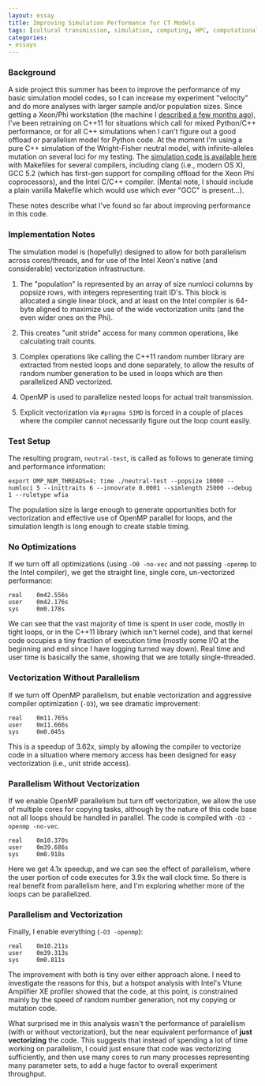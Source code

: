 ```yaml
---
layout: essay
title: Improving Simulation Performance for CT Models
tags: [cultural transmission, simulation, computing, HPC, computational science]
categories: 
- essays
---
```


### Background ###

A side project this summer has been to improve the performance of my basic simulation model codes, so I can increase my experiment "velocity" and do more analyses with larger sample and/or population sizes.  Since getting a Xeon/Phi workstation (the machine I [described a few months ago](/essays/2015/07/07/new-directions-ct-computing.html)), I've been retraining on C++11 for situations which call for mixed Python/C++ performance, or for all C++ simulations when I can't figure out a good offload or parallelism model for Python code.  At the moment I'm using a pure C++ simulation of the Wright-Fisher neutral model, with infinite-alleles mutation on several loci for my testing.  The [simulation code is available here](https://github.com/mmadsen/neutral-model-cpp) with Makefiles for several compilers, including clang (i.e., modern OS X), GCC 5.2 (which has first-gen support for compiling offload for the Xeon Phi coprocessors), and the Intel C/C++ compiler.  (Mental note, I should include a plain vanilla Makefile which would use which ever "GCC" is present...).

These notes describe what I've found so far about improving performance in this code.  

### Implementation Notes ###

The simulation model is (hopefully) designed to allow for both parallelism across cores/threads, and for use of the Intel Xeon's native (and considerable) vectorization infrastructure.  

1.  The "population" is represented by an array of size numloci columns by popsize rows, with integers representing trait ID's.  This block is allocated a single linear block, and at least on the Intel compiler is 64-byte aligned to maximize use of the wide vectorization units (and the even wider ones on the Phi).

2.  This creates "unit stride" access for many common operations, like calculating trait counts.  

3.  Complex operations like calling the C++11 random number library are extracted from nested loops and done separately, to allow the results of random number generation to be used in loops which are then parallelized AND vectorized.  

4.  OpenMP is used to parallelize nested loops for actual trait transmission.  

5.  Explicit vectorization via `#pragma SIMD` is forced in a couple of places where the compiler cannot necessarily figure out the loop count easily.  

### Test Setup ###

The resulting program, `neutral-test`, is called as follows to generate timing and performance information:

`export OMP_NUM_THREADS=4; time ./neutral-test --popsize 10000 --numloci 5 --inittraits 6 --innovrate 0.0001 --simlength 25000 --debug 1 --ruletype wfia`

The population size is large enough to generate opportunities both for vectorization and effective use of OpenMP parallel for loops, and the simulation length is long enough to create stable timing.  

### No Optimizations ###

If we turn off all optimizations (using `-O0 -no-vec` and not passing `-openmp` to the Intel compiler), we get the straight line, single core, un-vectorized performance:

```
real    0m42.556s
user    0m42.176s
sys     0m0.178s
```

We can see that the vast majority of time is spent in user code, mostly in tight loops, or in the C++11 library (which isn't kernel code), and that kernel code occupies a tiny fraction of execution time (mostly some I/O at the beginning and end since I have logging turned way down).  Real time and user time is basically the same, showing that we are totally single-threaded.  

### Vectorization Without Parallelism ###

If we turn off OpenMP parallelism, but enable vectorization and aggressive compiler optimization (`-O3`), we see dramatic improvement:

```
real    0m11.765s
user    0m11.666s
sys     0m0.045s
```

This is a speedup of 3.62x, simply by allowing the compiler to vectorize code in a situation where memory access has been designed for easy vectorization (i.e., unit stride access).  

### Parallelism Without Vectorization ###

If we enable OpenMP parallelism but turn off vectorization, we allow the use of multiple cores for copying tasks, although by the nature of this code base not all loops should be handled in parallel.  The code is compiled with `-O3 -openmp -no-vec`.  

```
real    0m10.370s
user    0m39.686s
sys     0m0.918s
```

Here we get 4.1x speedup, and we can see the effect of parallelism, where the user portion of code executes for 3.9x the wall clock time.  So there is real benefit from parallelism here, and I'm exploring whether more of the loops can be parallelized.  

### Parallelism and Vectorization ###

Finally, I enable everything (`-O3 -openmp`):

```
real    0m10.211s
user    0m39.313s
sys     0m0.811s
```

The improvement with both is tiny over either approach alone.  I need to investigate the reasons for this, but a hotspot analysis with Intel's Vtune Amplifier XE profiler showed that the code, at this point, is constrained mainly by the speed of random number generation, not my copying or mutation code.  

What surprised me in this analysis wasn't the performance of paralellism (with or without vectorization), but the near equivalent performance of **just vectorizing** the code.  This suggests that instead of spending a lot of time working on parallelism, I could just ensure that code was vectorizing sufficiently, and then use many cores to run many processes representing many parameter sets, to add a huge factor to overall experiment throughput.  




